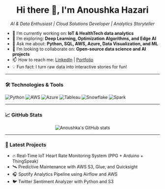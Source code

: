 
<h1 align="center">Hi there 👋, I'm Anoushka Hazari</h1>

<p align="center">
  <em>AI & Data Enthusiast | Cloud Solutions Developer | Analytics Storyteller</em>
</p>

- 🔭 I’m currently working on: **IoT & HealthTech data analytics**
- 🌱 I’m exploring: **Deep Learning, Optimization Algorithms, and Edge AI**
- 💬 Ask me about: **Python, SQL, AWS, Azure, Data Visualization, and ML**
- 👯 I’m looking to collaborate on: **Open-source data science and AI projects**
- 📫 How to reach me: [LinkedIn](https://www.linkedin.com/in/anoushkahazari/) | [Portfolio](https://your-portfolio-link.com)
- 💡 Fun fact: I turn raw data into interactive stories for fun!

---

### 🛠️ Technologies & Tools
![Python](https://img.shields.io/badge/-Python-3776AB?logo=python&logoColor=white&style=flat-square)
![AWS](https://img.shields.io/badge/AWS-FF9900?style=flat-square&logo=amazonaws&logoColor=white)
![Azure](https://img.shields.io/badge/Microsoft_Azure-0078D4?style=flat-square&logo=microsoft-azure&logoColor=white)
![Tableau](https://img.shields.io/badge/Tableau-E97627?style=flat-square&logo=tableau&logoColor=white)
![Snowflake](https://img.shields.io/badge/Snowflake-29B5E8?style=flat-square&logo=snowflake&logoColor=white)
![Spark](https://img.shields.io/badge/Apache_Spark-E25A1C?style=flat-square&logo=apachespark&logoColor=white)

---

### 📈 GitHub Stats
<p align="center">
  <img src="https://github-readme-stats.vercel.app/api?username=AnoushkaHazari&show_icons=true&theme=radical" alt="Anoushka's GitHub stats" />
</p>

---

### 📝 Latest Projects
- 🔥 Real-Time IoT Heart Rate Monitoring System (PPG + Arduino + ThingSpeak)
- 🛰️ Predictive Maintenance with AWS S3, Glue, and Quicksight
- 🎧 Spotify Analytics Pipeline using Airflow and AWS
- 🐦 Twitter Sentiment Analyzer with Python and S3
